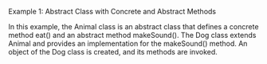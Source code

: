Example 1: Abstract Class with Concrete and Abstract Methods

In this example, the Animal class is an abstract class that defines a concrete method
eat() and an abstract method makeSound(). 
The Dog class extends Animal and provides an implementation for the makeSound() method. 
An object of the Dog class is created, and its methods are invoked.
